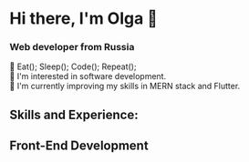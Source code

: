 # Hi there, I'm Olga 👋
### Web developer from Russia

💞️ Eat(); Sleep(); Code(); Repeat();  
👀 I'm interested in software development.  
🌱 I'm currently improving my skills in MERN stack and Flutter.  

## Skills and Experience:

## Front-End Development




